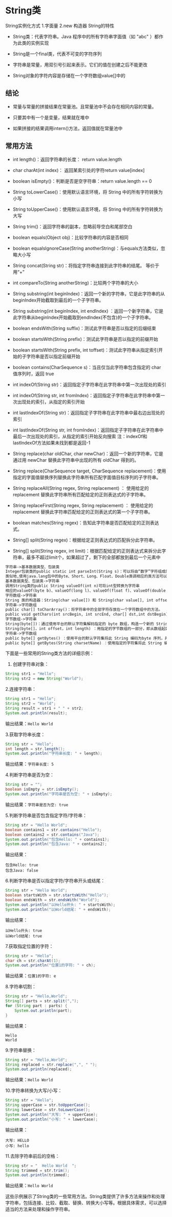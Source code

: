 # String类

String实例化方式
1.字面量
2.new 构造器
String的特性

- String类：代表字符串。Java 程序中的所有字符串字面值（如 "abc" ）都作为此类的实例实现

- String是一个final类，代表不可变的字符序列

- 字符串是常量，用双引号引起来表示。它们的值在创建之后不能更改

- String对象的字符内容是存储在一个字符数组value[]中的

## 结论

- 常量与常量的拼接结果在常量池。且常量池中不会存在相同内容的常量。

- 只要其中有一个是变量，结果就在堆中

- 如果拼接的结果调用intern()方法，返回值就在常量池中

## 常用方法

- int length()：返回字符串的长度： return value.length

- char charAt(int index)： 返回某索引处的字符return value[index]

- boolean isEmpty()：判断是否是空字符串：return value.length == 0

- String toLowerCase()：使用默认语言环境，将 String 中的所有字符转换为小写

- String toUpperCase()：使用默认语言环境，将 String 中的所有字符转换为大写

- String trim()：返回字符串的副本，忽略前导空白和尾部空白

- boolean equals(Object obj)：比较字符串的内容是否相同

- boolean equalsIgnoreCase(String anotherString)：与equals方法类似，忽略大小写

- String concat(String str)：将指定字符串连接到此字符串的结尾。 等价于用“+”

- int compareTo(String anotherString)：比较两个字符串的大小

- String substring(int beginIndex)：返回一个新的字符串，它是此字符串的从beginIndex开始截取到最后的一个子字符串。

- String substring(int beginIndex, int endIndex) ：返回一个新字符串，它是此字符串从beginIndex开始截取到endIndex(不包含)的一个子字符串。

- boolean endsWith(String suffix)：测试此字符串是否以指定的后缀结束

- boolean startsWith(String prefix)：测试此字符串是否以指定的前缀开始

- boolean startsWith(String prefix, int toffset)：测试此字符串从指定索引开始的子字符串是否以指定前缀开始

- boolean contains(CharSequence s)：当且仅当此字符串包含指定的 char 值序列时，返回 true

- int indexOf(String str)：返回指定子字符串在此字符串中第一次出现处的索引

- int indexOf(String str, int fromIndex)：返回指定子字符串在此字符串中第一次出现处的索引，从指定的索引开始

- int lastIndexOf(String str)：返回指定子字符串在此字符串中最右边出现处的索引

- int lastIndexOf(String str, int fromIndex)：返回指定子字符串在此字符串中最后一次出现处的索引，从指定的索引开始反向搜索
注：indexOf和lastIndexOf方法如果未找到都是返回-1

- String replace(char oldChar, char newChar)：返回一个新的字符串，它是通过用 newChar 替换此字符串中出现的所有 oldChar 得到的。

- String replace(CharSequence target, CharSequence replacement)：使用指定的字面值替换序列替换此字符串所有匹配字面值目标序列的子字符串。

- String replaceAll(String regex, String replacement) ： 使用给定的replacement 替换此字符串所有匹配给定的正则表达式的子字符串。

- String replaceFirst(String regex, String replacement) ： 使用给定的replacement 替换此字符串匹配给定的正则表达式的第一个子字符串。

- boolean matches(String regex)：告知此字符串是否匹配给定的正则表达式。

- String[] split(String regex)：根据给定正则表达式的匹配拆分此字符串。

- String[] split(String regex, int limit)：根据匹配给定的正则表达式来拆分此字符串，最多不超过limit个，如果超过了，剩下的全部都放到最后一个元素中

```txt
字符串->基本数据类型、包装类
Integer包装类的public static int parseInt(String s)：可以将由“数字”字符组成的字符串转换为整型。
类似地,使用java.lang包中的Byte、Short、Long、Float、Double类调相应的类方法可以将由“数字”字符组成的字符串，转化为相应的基本数据类型。
基本数据类型、包装类->字符串
调用String类的public String valueOf(int n)可将int型转换为字符串
相应的valueOf(byte b)、valueOf(long l)、valueOf(float f)、valueOf(double d)、valueOf(boolean b)可由参数的相应类型到字符串的转换
字符数组->字符串
String 类的构造器：String(char value[]) 和 String(char value[], int offset, int count) 分别用字符数组中的全部字符和部分字符创建字符串对象。
字符串->字符数组
public char[] toCharArray()：将字符串中的全部字符存放在一个字符数组中的方法。
public void getChars(int srcBegin, int srcEnd, char[] dst,int dstBegin)：提供了将指定索引范围内的字符串存放到数组中的方法
字节数组->字符串
String(byte[])：通过使用平台的默认字符集解码指定的 byte 数组，构造一个新的 String。
String(byte[]，int offset，int length) ：用指定的字节数组的一部分，即从数组起始位置offset开始取length个字节构造一个字符串对象。
字符串->字节数组
public byte[] getBytes() ：使用平台的默认字符集将此 String 编码为byte 序列，并将结果存储到一个新的 byte 数组中。
public byte[] getBytes(String charsetName) ：使用指定的字符集将此 String 编码到 byte 序列，并将结果存储到新的 byte 数组
```

下面是一些常用的String类方法的详细示例：

1. 创建字符串对象：

```java
String str1 = "Hello";
String str2 = new String("World");
```

2.连接字符串：

```java
String str1 = "Hello";
String str2 = "World";
String result = str1 + " " + str2;
System.out.println(result);
```

输出结果：`Hello World`

3.获取字符串长度：

```java
String str = "Hello";
int length = str.length();
System.out.println("字符串长度: " + length);
```

输出结果：`字符串长度: 5`

4.判断字符串是否为空：

```java
String str = "";
boolean isEmpty = str.isEmpty();
System.out.println("字符串是否为空: " + isEmpty);
```

输出结果：`字符串是否为空: true`

5.判断字符串是否包含指定字符/字符串：

```java
String str = "Hello World";
boolean contains1 = str.contains("Hello");
boolean contains2 = str.contains("Java");
System.out.println("包含Hello: " + contains1);
System.out.println("包含Java: " + contains2);
```

输出结果：

```shell
包含Hello: true
包含Java: false
```

6.判断字符串是否以指定字符/字符串开头或结尾：

```java
String str = "Hello World";
boolean startsWith = str.startsWith("Hello");
boolean endsWith = str.endsWith("World");
System.out.println("以Hello开头: " + startsWith);
System.out.println("以World结尾: " + endsWith);
```

输出结果：

```shell
以Hello开头: true
以World结尾: true
```

7.获取指定位置的字符：

```java
String str = "Hello";
char ch = str.charAt(1);
System.out.println("位置1的字符: " + ch);
```

输出结果：`位置1的字符: e`

8.字符串切割：

```java
String str = "Hello,World";
String[] parts = str.split(",");
for (String part : parts) {
    System.out.println(part);
}
```

输出结果：

```shell
Hello
World
```

9.字符串替换：

```java
String str = "Hello,World";
String replaced = str.replace(",", " ");
System.out.println(replaced);
```

输出结果：`Hello World`

10.字符串转换为大写/小写：

```java
String str = "Hello";
String upperCase = str.toUpperCase();
String lowerCase = str.toLowerCase();
System.out.println("大写: " + upperCase);
System.out.println("小写: " + lowerCase);
```

输出结果：

```shell
大写: HELLO
小写: hello
```

11.去除字符串前后的空格：

```java
String str = "  Hello World  ";
String trimmed = str.trim();
System.out.println(trimmed);
```

输出结果：`Hello World`

这些示例展示了String类的一些常用方法。String类提供了许多方法来操作和处理字符串，包括连接、比较、截取、替换、转换大小写等。根据具体需求，可以选择适当的方法来处理和操作字符串。
